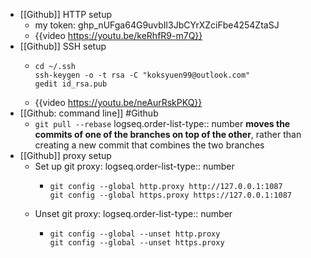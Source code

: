 - [[Github]] HTTP setup
	- my token: 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
	- {{video https://youtu.be/keRhfR9-m7Q}}
- [[Github]] SSH setup
	- ```
	  cd ~/.ssh
	  ssh-keygen -o -t rsa -C "koksyuen99@outlook.com"
	  gedit id_rsa.pub
	  ```
	- {{video https://youtu.be/neAurRskPKQ}}
- [[Github: command line]] #Github
	- `git pull --rebase`
	  logseq.order-list-type:: number
	  **moves the commits of one of the branches on top of the other**, rather than creating a new commit that combines the two branches
- [[Github]] proxy setup
	- Set up git proxy:
	  logseq.order-list-type:: number
		- ```
		  git config --global http.proxy http://127.0.0.1:1087
		  git config --global https.proxy https://127.0.0.1:1087
		  ```
	- Unset git proxy:
	  logseq.order-list-type:: number
		- ```
		  git config --global --unset http.proxy
		  git config --global --unset https.proxy
		  ```